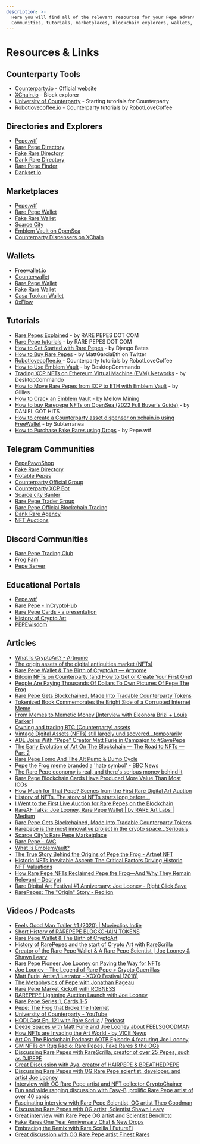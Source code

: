 ```yaml
---
description: >-
  Here you will find all of the relevant resources for your Pepe adventure.
  Communities, tutorials, marketplaces, blockchain explorers, wallets, etc...
---
```


# Resources & Links

## Counterparty Tools

* [Counterparty.io](http://www.counterparty.io) - Official website
* [XChain.io](http://www.xchain.io) - Block explorer
* [University of Counterparty](https://www.youtube.com/channel/UCoNpaXRjlY9iOBEbtPRFnnQ/videos) - Starting tutorials for Counterparty
* [Robotlovecoffee.io](https://robotlovecoffee.io/) - Counterparty tutorials by RobotLoveCoffee&#x20;

## Directories and Explorers

* [Pepe.wtf](https://pepe.wtf/)
* [Rare Pepe Directory](http://rarepepedirectory.com/)
* [Fake Rare Directory](https://fakeraredirectory.com/)
* [Dank Rare Directory](https://www.dankdirectory.io/)
* [Rare Pepe Finder](https://rarepepefinder.com/)
* [Dankset.io](https://dankset.io/)

## Marketplaces

* [Pepe.wtf](https://pepe.wtf/)
* [Rare Pepe Wallet](https://rarepepewallet.com/)
* [Fake Rare Wallet](https://fakerarewallet.com/)
* [Scarce City](https://scarce.city/)
* [Emblem Vault on OpenSea](https://opensea.io/collection/emblem-vault)
* [Counterparty Dispensers on XChain](https://xchain.io/dispensers)

## Wallets

* [Freewallet.io](http://freewallet.io/)
* [Counterwallet](https://counterwallet.io/)
* [Rare Pepe Wallet](https://rarepepewallet.com/)
* [Fake Rare Wallet](https://fakerarewallet.com/)
* [Casa Tookan Wallet](https://crystalsuite.com/casa-tookan-wallet/)
* [0xFlow](https://hexflow.io/)

## Tutorials

* [Rare Pepes Explained](https://www.youtube.com/watch?v=YkqZhhGPkIo\&list=PL\_XhCPNEKfhrSe0b7MRCGOTHwmfKpPOn7) - by RARE PEPES DOT COM
* [Rare Pepe tutorials](https://www.youtube.com/watch?v=A3y2MiAf4\_Q\&list=PL\_XhCPNEKfhowYq0qpbo3\_nKb54K3EnPc) - by RARE PEPES DOT COM
* [How to Get Started with Rare Pepes](http://rarepepenews.com/how-to-get-rare-pepes/) - by Django Bates
* [How to Buy Rare Pepes](https://twitter.com/MattGarciaEth/status/1432725838085165072?s=20) - by MattGarciaEth on Twitter
* [Robotlovecoffee.io ](https://robotlovecoffee.io/)- Counterparty tutorials by RobotLoveCoffee
* [How to Use Emblem Vault](https://desktopcommando.medium.com/how-to-use-emblemvault-14ba241ca42a) - by DesktopCommando
* [Trading XCP NFTs on Ethereum Virtual Machine (EVM) Networks](https://desktopcommando.medium.com/trading-xcp-nfts-on-ethereum-matic-networks-87a89101fd58) - by DesktopCommando
* [How to Move Rare Pepes from XCP to ETH with Emblem Vault](https://www.youtube.com/watch?v=S4gNPzLunjA\&ab\_channel=NFTgames) - by Gillies
* [How to Crack an Emblem Vault](https://www.youtube.com/watch?v=y-VEZR8e2Ro\&ab\_channel=MELLOWMINING) - by Mellow Mining
* [How to buy Rarepepe NFTs on OpenSea (2022 Full Buyer's Guide)](https://www.youtube.com/watch?v=in8dHrKRrlo\&ab\_channel=DANIELGOTHITS) - by DANIEL GOT HITS
* [How to create a Counterparty asset dispenser on xchain.io using FreeWallet](https://subterranean.medium.com/how-to-create-a-counterparty-asset-dispenser-on-xchain-io-using-freewallet-70ebe5b3e62f) - by Subterranea
* [How to Purchase Fake Rares using Drops](https://youtu.be/pjPzmjCc480) - by Pepe.wtf

## Telegram Communities

* [PepePawnShop](https://t.me/PepePawnShop)
* [Fake Rare Directory](https://t.me/OFFICIALFAKERARES)
* [Notable Pepes](https://t.me/notablepepes)
* [Counterparty Official Group](http://www.t.me/counterparty\_XCP)
* [Counterparty XCP Bot](https://t.me/xcpchan)
* [Scarce.city Banter](https://t.me/scarce\_city)
* [Rare Pepe Trader Group](https://t.me/RarePepeTraderGroup)
* [Rare Pepe Official Blockchain Trading](https://t.me/joinchat/QJdrG2ehHAfk5lKw)
* [Dank Rare Agency](https://t.me/+75CGitiCBNszZThh)
* [NFT Auctions](https://t.me/nftauctions)

## Discord Communities

* [Rare Pepe Trading Club](https://discord.gg/Kx9DnNFtyW)
* [Frog Fam](https://discord.gg/2w73cqyP)
* [Pepe Server](https://discord.gg/pepe)

## Educational Portals

* [Pepe.wtf](https://pepe.wtf/)
* [Rare Pepe - InCryptoHub](https://incryptohub.com/nft-archaeology/rare-pepe/)
* [Rare Pepe Cards - a presentation](https://app.pitch.com/app/public/player/d6eb5ef4-1084-418f-8760-1595dbaeea99/ce288781-ca92-4c95-adad-540d59db5d52)
* [History of Crypto Art](https://ostachowski.com/about/what-is-crypto-art-or-nft-art/history-of-crypto-art/)
* [PEPEwisdom](https://pepewisdom.com/)

## Articles

* [What Is CryptoArt? - Artnome](https://www.artnome.com/news/2018/1/14/what-is-cryptoart)
* [The origin assets of the digital antiquities market (NFTs)](https://whiterabbit1111.medium.com/the-origin-digital-antiquities-market-nfts-1ea9b69c03f9)
* [Rare Pepe Wallet & The Birth of CryptoArt — Artnome](https://www.artnome.com/news/2018/1/23/rare-pepe-wallet-the-birth-of-cryptoart)
* [Bitcoin NFTs on Counterparty (and How to Get or Create Your First One)](https://bitcoin-takeover.com/bitcoin-nfts-on-counterparty-and-how-to-get-or-create-your-first-one/)
* [People Are Paying Thousands Of Dollars To Own Pictures Of Pepe The Frog](https://fivethirtyeight.com/features/pepe-the-frog-symbolism-cryptoart-blockchain/)
* [Rare Pepe Gets Blockchained, Made Into Tradable Counterparty Tokens](https://news.bitcoin.com/rare-pepe-assets-get-blockchained/)
* [Tokenized Book Commemorates the Bright Side of a Corrupted Internet Meme](https://medium.com/the-hunt-ny/this-tokenized-book-commemorates-the-bright-side-of-a-corrupted-internet-meme-f935a357fbd1)
* [From Memes to Memetic Money \[Interview with Eleonora Brizi + Louis Parker\]](https://steemit.com/art/@creativecrypto/frommemestomemeticmoneyinterviewwitheleonorabrizilouisparkeroftherarestbook-2wqhpf4a1t)
* [Owning and trading BTC (Counterparty) assets](https://whiterabbit1111.medium.com/owning-and-trading-btc-counterparty-assests-b17bb0a75a8b)
* [Vintage Digital Assets (NFTs) still largely undiscovered…temporarily](https://medium.com/@whiterabbit1111/vintage-digital-assets-nfts-still-largely-undiscovered-temporarily-ca94fcec0557)
* [ADL Joins With “Pepe” Creator Matt Furie in Campaign to #SavePepe](https://www.adl.org/news/press-releases/adl-joins-with-pepe-creator-matt-furie-in-social-media-campaign-to-savepepe#.WAkCn\_krLcs)
* [The Early Evolution of Art On The Blockchain — The Road to NFTs — Part 2](https://medium.com/kaleidoscope-xcp/the-early-evolution-of-art-on-the-blockchain-the-road-to-nfts-part-2-8233437668d4)
* [Rare Pepe Fomo And The Alt Pump & Dump Cycle](http://shitco.in/2016/10/09/rare-pepe-fomo-and-the-alt-pump-dump-cycle/)
* [Pepe the Frog meme branded a 'hate symbol' - BBC News](https://www.bbc.com/news/world-us-canada-37493165)
* [The Rare Pepe economy is real, and there's serious money behind it](https://www.dailydot.com/unclick/rare-pepe-frog-meme-economy/)
* [Rare Pepe Blockchain Cards Have Produced More Value Than Most ICOs](https://thebitcoinnews.com/rare-pepe-blockchain-cards-have-produced-more-value-than-most-icos/)
* [How Much for That Pepe? Scenes from the First Rare Digital Art Auction](https://www.theparisreview.org/blog/2018/01/23/much-pepe-scenes-first-rare-digital-art-auction/)
* [History of NFTs. The story of NFTs starts long before…](https://medium.com/ownest/history-of-nfts-faf7b772804c)
* [I Went to the First Live Auction for Rare Pepes on the Blockchain](https://www.vice.com/en/article/ev57p4/i-went-to-the-first-live-auction-for-rare-pepes-on-the-blockchain)
* [RareAF Talks: Joe Looney, Rare Pepe Wallet | by RARE Art Labs | Medium](https://medium.com/@rareartlabs/rareaf-talks-joe-looney-rare-pepe-wallet-db309924c72b)
* [Rare Pepe Gets Blockchained, Made Into Tradable Counterparty Tokens](https://news.bitcoin.com/rare-pepe-assets-get-blockchained/)
* [Rarepepe is the most innovative project in the crypto space…Seriously](https://medium.com/@coin\_and\_peace/rarepepe-is-the-most-innovative-project-in-the-crypto-space-seriously-6d6b74749687)
* [Scarce City's Rare Pepe Marketplace](https://scarce.city/blog/rare-pepe-market)
* [Rare Pepe - AVC](https://avc.com/2017/05/rare-pepe/)
* [What Is EmblemVault?](https://desktopcommando.medium.com/what-is-emblemvault-14aaaff92a20)
* [The True Story Behind the Origins of Pepe the Frog - Artnet NFT](https://news.artnet.com/buyers-guide/pepe-art-angle-transcript-2077584)
* [Historic NFTs Inevitable Ascent: The Critical Factors Driving Historic NFT Valuations](https://www.startwithnfts.com/posts/historic-nfts-inevitable-ascent-the-critical-factors-driving-historic-nft)
* [How Rare Pepe NFTs Reclaimed Pepe the Frog—And Why They Remain Relevant - Decrypt](https://decrypt.co/95528/how-rare-pepe-nfts-reclaimed-pepe-the-frog-and-why-they-remain-relevant)
* [Rare Digital Art Festival #1 Anniversary: Joe Looney - Right Click Save](https://www.rightclicksave.com/article/rare-digital-art-festival-anniversary-joe-looney)
* [RarePepes: The "Origin" Story - Redlion](https://www.redlion.news/article/rarepepes-the-origin-story)

## Videos / Podcasts

* [Feels Good Man Trailer #1 (2020) | Movieclips Indie](https://www.youtube.com/watch?v=ZEiqZWw5vYs)
* [Short History of RAREPEPE BLOCKCHAIN TOKENS](https://www.youtube.com/watch?v=9n3JqJSLIpc)
* [Rare Pepe Wallet & The Birth of CryptoArt](https://www.youtube.com/watch?v=0MBEW2NxNJ4\&ab\_channel=DigitallyRare)
* [History of RarePepes and the start of Crypto Art with RareScrilla](https://www.youtube.com/watch?v=4pRF6OpzQaU)
* [Creator of the Rare Pepe Wallet & A Rare Pepe Scientist | Joe Looney & Shawn Leary](https://www.youtube.com/watch?v=A1y4CDOtvos\&t=1635s)
* [Rare Pepe Pioneer Joe Looney on Paving the Way for NFTs](https://www.youtube.com/watch?v=mN9JbKj5rqs)
* [Joe Looney - The Legend of Rare Pepe » Crypto Guerrillas](https://cryptoguerrillas.com/joe-looney-the-legend-of-rare-pepe/)
* [Matt Furie, Artist/Illustrator - XOXO Festival (2018)](https://www.youtube.com/watch?v=lC0YQbLWjIM\&ab\_channel=XOXOFestival)
* [The Metaphysics of Pepe with Jonathan Pageau](https://www.youtube.com/watch?v=Ixc9i1G7eew\&ab\_channel=JordanBPeterson)
* [Rare Pepe Market Kickoff with ROBNESS](https://www.youtube.com/watch?v=TieICGaIp4I)
* [RAREPEPE Lightning Auction Launch with Joe Looney](https://www.youtube.com/watch?v=Fm5ABI0Dl2o)
* [Rare Pepe Series 1, Cards 1-5](https://www.youtube.com/watch?v=rfmu5xeuyWs)
* [Pepe: The Frog that Broke the Internet](https://www.youtube.com/watch?v=lyEQCYnYbyU\&ab\_channel=ReflexCinema)
* [University of Counterparty - YouTube](https://www.youtube.com/channel/UCoNpaXRjlY9iOBEbtPRFnnQ/videos)
* [HODLCast Ep. 121 with Rare Scrilla](https://www.youtube.com/watch?v=webCJ9XOPfI\&ab\_channel=SashaHodder) / [Podcast](https://open.spotify.com/episode/6tsIGOoAeIeGK4Q44DDkeL?si=5ca3f732906a4a8d)
* [Deeze Spaces with Matt Furie and Joe Looney about FEELSGOODMAN](https://open.spotify.com/episode/7LLY16oChVmy64hCnXZhYr?si=7476abeb2cb94ba5)
* [How NFTs are Invading the Art World - by VICE News](https://youtu.be/mGlfFjcZFRE)
* [Art On The Blockchain Podcast: AOTB Episode 4 featuring Joe Looney](https://itunes.apple.com/us/podcast/art-on-the-blockchain-podcast/id1294782966?)
* [GM NFTs on Rug Radio: Rare Pepes, Fake Rares & the OGs](https://open.spotify.com/episode/75bw25EAHXmdotc78fVTos?si=e3a99dc8a0a94893)
* [Discussing Rare Pepes with RareScrilla, creator of over 25 Pepes, such as DJPEPE](https://youtu.be/5tqjhmfLlow)
* [Great Discussion with Aya, creator of HAIRPEPE & BREATHEDPEPE](https://youtu.be/RXWS\_mi2baA)
* [Discussing Rare Pepes with OG Rare Pepe scientist, developer, and artist Joe Looney](https://www.youtube.com/watch?v=fh54uwX8sKc)
* &#x20;[Interview with OG Rare Pepe artist and NFT collector CryptoChainer](https://www.youtube.com/watch?v=8YnheVjc6xQ)
* [Fun and wide ranging discussion with Easy-B, prolific Rare Pepe artist of over 40 cards](https://youtu.be/SEL23QKS\_SQ)
* [Fascinating interview with Rare Pepe Scientist, OG artist Theo Goodman](https://www.youtube.com/watch?v=jip8MfUCJt8)
* [Discussing Rare Pepes with OG artist, Scientist Shawn Leary](https://www.youtube.com/watch?v=TumwlkPPV4s)
* [Great interview with Rare Pepe OG artist and Scientist Benchbtc](https://youtu.be/HR0f9ePZjM8)
* [Fake Rares One Year Anniversary Chat & New Drops](https://twitter.com/i/spaces/1lDGLnZdgZYxm?s=20)
* [Embracing the Remix with Rare Scrilla | FutureFi](https://open.spotify.com/episode/5p9l9Sog5IQlmiMBSZ3lu1?si=CaH4J3e-TPaz0rD2UGT3zg)
* [Great discussion with OG Rare Pepe artist Finest Rares](https://youtu.be/2tm51w40BJM)

